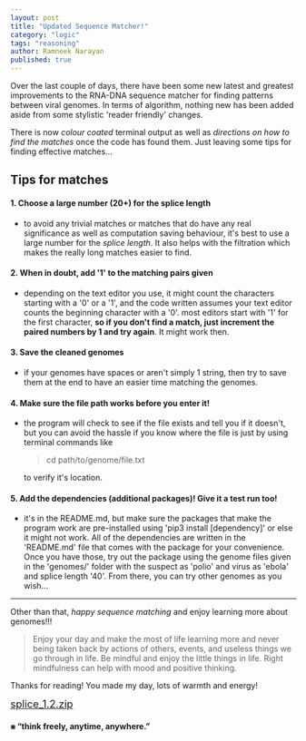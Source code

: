 ```yaml
---
layout: post
title: "Updated Sequence Matcher!"
category: "logic"
tags: "reasoning"
author: Ramneek Narayan
published: true
---
```


Over the last couple of days, there have been some new latest and greatest improvements to the RNA-DNA sequence matcher for finding patterns between viral genomes. In terms of algorithm, nothing new has been added aside from some stylistic 'reader friendly' changes.

There is now *colour coated* terminal output as well as *directions on how to find the matches* once the code has found them. Just leaving some tips for finding effective matches...

## Tips for matches

#### 1. Choose a large number (20+) for the splice length

* to avoid any trivial matches or matches that do have any real significance as well as computation saving behaviour, it's best to use a large number for the *splice length*. It also helps with the filtration which makes the really long matches easier to find.


#### 2. When in doubt, add '1' to the matching pairs given

* depending on the text editor you use, it might count the characters starting with a '0' or a '1', and the code written assumes your text editor counts the beginning character with a '0'. most editors start with '1' for the first character, **so if you don't find a match, just increment the paired numbers by 1 and try again**. It might work then.

#### 3. Save the cleaned genomes

* if your genomes have spaces or aren't simply 1 string, then try to save them at the end to have an easier time matching the genomes.


#### 4. Make sure the file path works before you enter it!

* the program will check to see if the file exists and tell you if it doesn't, but you can avoid the hassle if you know where the file is just by using terminal commands like

  > cd path/to/genome/file.txt

  to verify it's location.

#### 5. Add the dependencies (additional packages)! Give it a test run too!

* it's in the README.md, but make sure the packages that make the program work are pre-installed using 'pip3 install [dependency]' or else it might not work. All of the dependencies are written in the 'README.md' file that comes with the package for your convenience. Once you have those, try out the package using the genome files given in the 'genomes/' folder with the suspect as 'polio' and virus as 'ebola' and splice length '40'. From there, you can try other genomes as you wish...

---

Other than that, *happy sequence matching* and enjoy learning more about genomes!!!

> Enjoy your day and make the most of life learning more and never being taken back by actions of others, events, and useless things we go through in life. Be mindful and enjoy the little things in life. Right mindfulness can help with mood and positive thinking.

Thanks for reading! You made my day, lots of warmth and energy!

<a href="{{site.baseurl}}/code/splice_1.2.zip" style="font-size:18px">splice_1.2.zip</a>

#### ⨳ “think freely, anytime, anywhere.”
